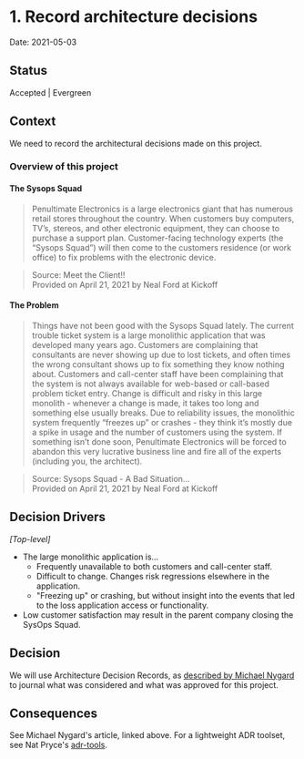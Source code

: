 # 1. Record architecture decisions

Date: 2021-05-03

## Status

Accepted | Evergreen

## Context

We need to record the architectural decisions made on this project.

### Overview of this project

#### The Sysops Squad

> Penultimate Electronics is a large electronics giant that has numerous retail stores throughout the country. When customers buy computers, TV’s, stereos, and other electronic equipment, they can choose to purchase a support plan. Customer-facing technology experts (the “Sysops Squad”) will then come to the customers residence (or work office) to fix problems with the electronic device.

> Source: Meet the Client!!<br>
> Provided on April 21, 2021 by Neal Ford at Kickoff


#### The Problem
> Things have not been good with the Sysops Squad lately. The current trouble ticket system is a large monolithic application that was developed many years ago. Customers are complaining that consultants are never showing up due to lost tickets, and often times the wrong consultant shows up to fix something they know nothing about. Customers and call-center staff have been complaining that the system is not always available for web-based or call-based problem ticket entry. Change is difficult and risky in this large monolith - whenever a change is made, it takes too long and something else usually breaks. Due to reliability issues, the monolithic system frequently “freezes up” or crashes - they think it’s mostly due a spike in usage and the number of customers using the system. If something isn’t done soon, Penultimate Electronics will be forced to abandon this very lucrative business line and fire all of the experts (including you, the architect).

> Source: Sysops Squad - A Bad Situation…<br>
> Provided on April 21, 2021 by Neal Ford at Kickoff

## Decision Drivers

*[Top-level]*

* The large monolithic application is…
	* Frequently unavailable to both customers and call-center staff.
	* Difficult to change. Changes risk regressions elsewhere in the application.
	* "Freezing up" or crashing, but without insight into the events that led to the loss application access or functionality.
* Low customer satisfaction may result in the parent company closing the SysOps Squad.

## Decision

We will use Architecture Decision Records, as [described by Michael Nygard](http://thinkrelevance.com/blog/2011/11/15/documenting-architecture-decisions) to journal what was considered and what was approved for this project.

## Consequences

See Michael Nygard's article, linked above. For a lightweight ADR toolset, see Nat Pryce's [adr-tools](https://github.com/npryce/adr-tools).
